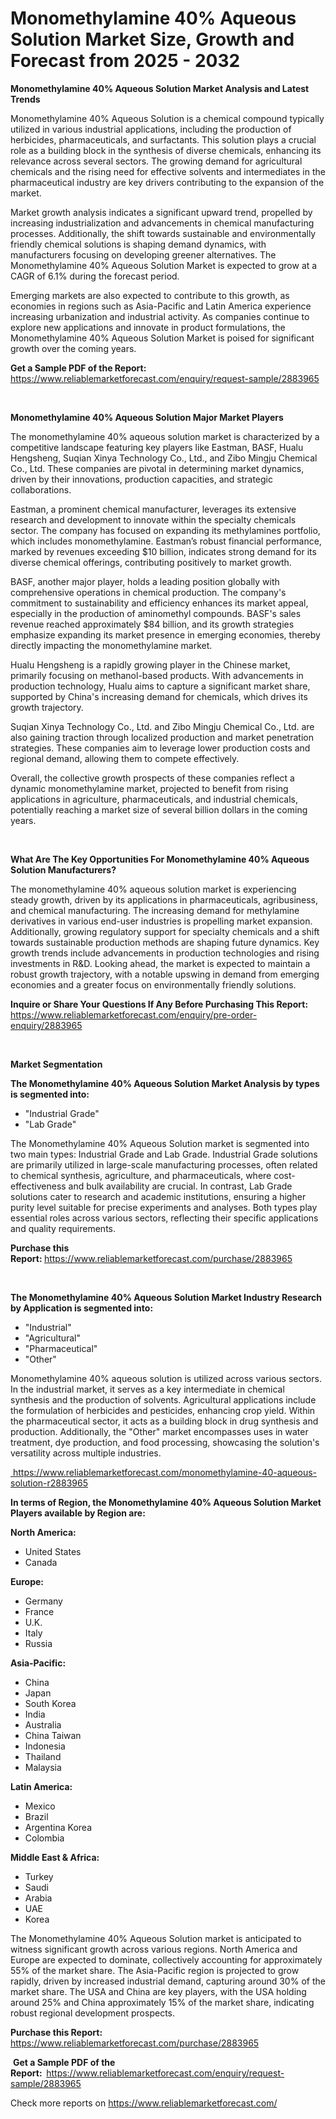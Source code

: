 <p><h1>Monomethylamine 40% Aqueous Solution Market Size, Growth and Forecast from 2025 - 2032</h1></p><p><strong>Monomethylamine 40% Aqueous Solution Market Analysis and Latest Trends</strong></p>
<p><p>Monomethylamine 40% Aqueous Solution is a chemical compound typically utilized in various industrial applications, including the production of herbicides, pharmaceuticals, and surfactants. This solution plays a crucial role as a building block in the synthesis of diverse chemicals, enhancing its relevance across several sectors. The growing demand for agricultural chemicals and the rising need for effective solvents and intermediates in the pharmaceutical industry are key drivers contributing to the expansion of the market.</p><p>Market growth analysis indicates a significant upward trend, propelled by increasing industrialization and advancements in chemical manufacturing processes. Additionally, the shift towards sustainable and environmentally friendly chemical solutions is shaping demand dynamics, with manufacturers focusing on developing greener alternatives. The Monomethylamine 40% Aqueous Solution Market is expected to grow at a CAGR of 6.1% during the forecast period. </p><p>Emerging markets are also expected to contribute to this growth, as economies in regions such as Asia-Pacific and Latin America experience increasing urbanization and industrial activity. As companies continue to explore new applications and innovate in product formulations, the Monomethylamine 40% Aqueous Solution Market is poised for significant growth over the coming years.</p></p>
<p><strong>Get a Sample PDF of the Report:&nbsp;</strong> <a href="https://www.reliablemarketforecast.com/enquiry/request-sample/2883965?utm_campaign=2929&utm_medium=2&utm_source=Github&utm_content=ia&utm_term=13032025&utm_id=monomethylamine-40-aqueous-solution">https://www.reliablemarketforecast.com/enquiry/request-sample/2883965</a></p>
<p>&nbsp;</p>
<p><strong>Monomethylamine 40% Aqueous Solution Major Market Players</strong></p>
<p><p>The monomethylamine 40% aqueous solution market is characterized by a competitive landscape featuring key players like Eastman, BASF, Hualu Hengsheng, Suqian Xinya Technology Co., Ltd., and Zibo Mingju Chemical Co., Ltd. These companies are pivotal in determining market dynamics, driven by their innovations, production capacities, and strategic collaborations.</p><p>Eastman, a prominent chemical manufacturer, leverages its extensive research and development to innovate within the specialty chemicals sector. The company has focused on expanding its methylamines portfolio, which includes monomethylamine. Eastman’s robust financial performance, marked by revenues exceeding $10 billion, indicates strong demand for its diverse chemical offerings, contributing positively to market growth.</p><p>BASF, another major player, holds a leading position globally with comprehensive operations in chemical production. The company's commitment to sustainability and efficiency enhances its market appeal, especially in the production of aminomethyl compounds. BASF's sales revenue reached approximately $84 billion, and its growth strategies emphasize expanding its market presence in emerging economies, thereby directly impacting the monomethylamine market.</p><p>Hualu Hengsheng is a rapidly growing player in the Chinese market, primarily focusing on methanol-based products. With advancements in production technology, Hualu aims to capture a significant market share, supported by China's increasing demand for chemicals, which drives its growth trajectory.</p><p>Suqian Xinya Technology Co., Ltd. and Zibo Mingju Chemical Co., Ltd. are also gaining traction through localized production and market penetration strategies. These companies aim to leverage lower production costs and regional demand, allowing them to compete effectively.</p><p>Overall, the collective growth prospects of these companies reflect a dynamic monomethylamine market, projected to benefit from rising applications in agriculture, pharmaceuticals, and industrial chemicals, potentially reaching a market size of several billion dollars in the coming years.</p></p>
<p>&nbsp;</p>
<p><strong>What Are The Key Opportunities For Monomethylamine 40% Aqueous Solution Manufacturers?</strong></p>
<p><p>The monomethylamine 40% aqueous solution market is experiencing steady growth, driven by its applications in pharmaceuticals, agribusiness, and chemical manufacturing. The increasing demand for methylamine derivatives in various end-user industries is propelling market expansion. Additionally, growing regulatory support for specialty chemicals and a shift towards sustainable production methods are shaping future dynamics. Key growth trends include advancements in production technologies and rising investments in R&D. Looking ahead, the market is expected to maintain a robust growth trajectory, with a notable upswing in demand from emerging economies and a greater focus on environmentally friendly solutions.</p></p>
<p><strong>Inquire or Share Your Questions If Any Before Purchasing This Report:</strong> <a href="https://www.reliablemarketforecast.com/enquiry/pre-order-enquiry/2883965?utm_campaign=2929&utm_medium=2&utm_source=Github&utm_content=ia&utm_term=13032025&utm_id=monomethylamine-40-aqueous-solution">https://www.reliablemarketforecast.com/enquiry/pre-order-enquiry/2883965</a></p>
<p>&nbsp;</p>
<p><strong>Market Segmentation</strong></p>
<p><strong>The Monomethylamine 40% Aqueous Solution Market Analysis by types is segmented into:</strong></p>
<p><ul><li>"Industrial Grade"</li><li>"Lab Grade"</li></ul></p>
<p><p>The Monomethylamine 40% Aqueous Solution market is segmented into two main types: Industrial Grade and Lab Grade. Industrial Grade solutions are primarily utilized in large-scale manufacturing processes, often related to chemical synthesis, agriculture, and pharmaceuticals, where cost-effectiveness and bulk availability are crucial. In contrast, Lab Grade solutions cater to research and academic institutions, ensuring a higher purity level suitable for precise experiments and analyses. Both types play essential roles across various sectors, reflecting their specific applications and quality requirements.</p></p>
<p><strong>Purchase this Report:&nbsp;</strong><a href="https://www.reliablemarketforecast.com/purchase/2883965?utm_campaign=2929&utm_medium=2&utm_source=Github&utm_content=ia&utm_term=13032025&utm_id=monomethylamine-40-aqueous-solution">https://www.reliablemarketforecast.com/purchase/2883965</a></p>
<p>&nbsp;</p>
<p><strong>The Monomethylamine 40% Aqueous Solution Market Industry Research by Application is segmented into:</strong></p>
<p><ul><li>"Industrial"</li><li>"Agricultural"</li><li>"Pharmaceutical"</li><li>"Other"</li></ul></p>
<p><p>Monomethylamine 40% aqueous solution is utilized across various sectors. In the industrial market, it serves as a key intermediate in chemical synthesis and the production of solvents. Agricultural applications include the formulation of herbicides and pesticides, enhancing crop yield. Within the pharmaceutical sector, it acts as a building block in drug synthesis and production. Additionally, the "Other" market encompasses uses in water treatment, dye production, and food processing, showcasing the solution's versatility across multiple industries.</p></p>
<p><a href="https://www.reliablemarketforecast.com/monomethylamine-40-aqueous-solution-r2883965?utm_campaign=2929&utm_medium=2&utm_source=Github&utm_content=ia&utm_term=13032025&utm_id=monomethylamine-40-aqueous-solution">&nbsp;https://www.reliablemarketforecast.com/monomethylamine-40-aqueous-solution-r2883965</a></p>
<p><strong>In terms of Region, the Monomethylamine 40% Aqueous Solution Market Players available by Region are:</strong></p>
<p>
    <p> <strong> North America: </strong>
        <ul>
            <li>United States</li>
            <li>Canada</li>
        </ul>
        </p> 
    <p> <strong> Europe: </strong>
        <ul>
            <li>Germany</li>
            <li>France</li>
            <li>U.K.</li>
            <li>Italy</li>
            <li>Russia</li>
        </ul>
        </p> 
    <p> <strong> Asia-Pacific: </strong>
        <ul>
            <li>China</li>
            <li>Japan</li>
            <li>South Korea</li>
            <li>India</li>
            <li>Australia</li>
            <li>China Taiwan</li>
            <li>Indonesia</li>
            <li>Thailand</li>
            <li>Malaysia</li>
        </ul>
        </p> 
    <p> <strong> Latin America: </strong>
        <ul>
            <li>Mexico</li>
            <li>Brazil</li>
            <li>Argentina Korea</li>
            <li>Colombia</li>
        </ul>
        </p> 
    <p> <strong> Middle East & Africa: </strong>
        <ul>
            <li>Turkey</li>
            <li>Saudi</li>
            <li>Arabia</li>
            <li>UAE</li>
            <li>Korea</li>
        </ul>
    </p>
    </p>
<p><p>The Monomethylamine 40% Aqueous Solution market is anticipated to witness significant growth across various regions. North America and Europe are expected to dominate, collectively accounting for approximately 55% of the market share. The Asia-Pacific region is projected to grow rapidly, driven by increased industrial demand, capturing around 30% of the market share. The USA and China are key players, with the USA holding around 25% and China approximately 15% of the market share, indicating robust regional development prospects.</p></p>
<p><strong>Purchase this Report: </strong><a href="https://www.reliablemarketforecast.com/purchase/2883965?utm_campaign=2929&utm_medium=2&utm_source=Github&utm_content=ia&utm_term=13032025&utm_id=monomethylamine-40-aqueous-solution">https://www.reliablemarketforecast.com/purchase/2883965</a></p>
<p>&nbsp;<strong>Get a Sample PDF of the Report:&nbsp;&nbsp;</strong><a href="https://www.reliablemarketforecast.com/enquiry/request-sample/2883965?utm_campaign=2929&utm_medium=2&utm_source=Github&utm_content=ia&utm_term=13032025&utm_id=monomethylamine-40-aqueous-solution">https://www.reliablemarketforecast.com/enquiry/request-sample/2883965</a></p>
<p><strong></strong></p>
<p>Check more reports on <a href="https://www.reliablemarketforecast.com/?utm_campaign=2929&utm_medium=2&utm_source=Github&utm_content=ia&utm_term=13032025&utm_id=monomethylamine-40-aqueous-solution">https://www.reliablemarketforecast.com/</a></p>